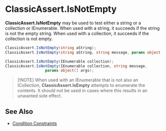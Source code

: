 # ClassicAssert.IsNotEmpty

**ClassicAssert.IsNotEmpty** may be used to test either a string or a collection or IEnumerable. When used with a
string, it succeeds if the string is not the empty string. When used with a collection, it succeeds if the collection is
not empty.

```csharp
ClassicAssert.IsNotEmpty(string aString);
ClassicAssert.IsNotEmpty(string aString, string message, params object[] args);

ClassicAssert.IsNotEmpty(IEnumerable collection);
ClassicAssert.IsNotEmpty(IEnumerable collection, string message,
                  params object[] args);
```

> [!NOTE] When used with an IEnumerable that is not also an ICollection, **ClassicAssert.IsEmpty** attempts to enumerate
> the contents. It should not be used in cases where this results in an unwanted side effect.

## See Also

* [Condition Constraints](xref:constraints#condition-constraints)
